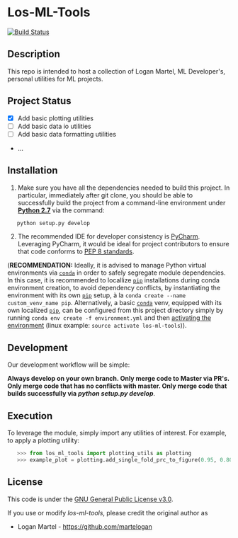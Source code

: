 Los-ML-Tools
=================================================
[![Build Status](https://travis-ci.org/martelogan/los-ml-tools.svg?branch=master)](https://travis-ci.org/martelogan/los-ml-tools)

Description
------------

This repo is intended to host a collection of Logan Martel, ML Developer's, personal utilities for ML projects. 


Project Status
--------------

- [x] Add basic plotting utilities
- [ ] Add basic data io utilities
- [ ] Add basic data formatting utilities
- ...

Installation
------------

1. Make sure you have all the dependencies needed to build this project. In particular, immediately after git clone, you should be able to successfully build 
the project from a command-line environment under **[Python 2.7](http://docs.python-guide.org/en/latest/starting/install/linux/)** 
via the command:
```bash
   python setup.py develop
```

2. The recommended IDE for developer consistency is [PyCharm](https://www.jetbrains.com/pycharm/). 
Leveraging PyCharm, it would be ideal for project contributors to ensure that code conforms to [PEP 8 standards](https://www.python.org/dev/peps/pep-0008/).

(**RECOMMENDATION:** Ideally, it is advised to manage Python virtual environments via [`conda`](https://docs.continuum.io/anaconda/) in order to safely segregate module dependencies. In this case, it is recommended to locallize [`pip`](https://pip.pypa.io/en/stable/installing/) installations during conda environment creation, to avoid dependency conflicts, by instantiating the environment with its own [`pip`](https://pip.pypa.io/en/stable/installing/) setup, à la `conda create --name custom_venv_name pip`. Alternatively, a basic [`conda`](https://docs.continuum.io/anaconda/) venv, equipped with its own localized [`pip`](https://pip.pypa.io/en/stable/installing/), can be configured from this project directory simply by running `conda env create -f environment.yml` and then [activating the environment](https://conda.io/docs/user-guide/tasks/manage-environments.html#activating-an-environment) (linux example: `source activate los-ml-tools`)).

Development
-----------

Our development workflow will be simple:

**Always develop on your own branch. Only merge code to Master via PR's. Only merge code that has no conflicts with master. Only merge code that builds successfully via _python setup.py develop_**.

Execution
---------

To leverage the module, simply import any utilities of interest. For example, to apply a plotting utility:

```python
   >>> from los_ml_tools import plotting_utils as plotting
   >>> example_plot = plotting.add_single_fold_prc_to_figure(0.95, 0.80, 'blue', 1)
```


License
-------

This code is under the [GNU General Public License v3.0](https://www.gnu.org/licenses/gpl-3.0.en.html).

If you use or modify _los-ml-tools_, please credit the original author as

* Logan Martel - https://github.com/martelogan
